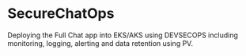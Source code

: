 # SecureChatOps
Deploying the Full Chat app into EKS/AKS using DEVSECOPS including monitoring, logging, alerting and data retention using PV.
